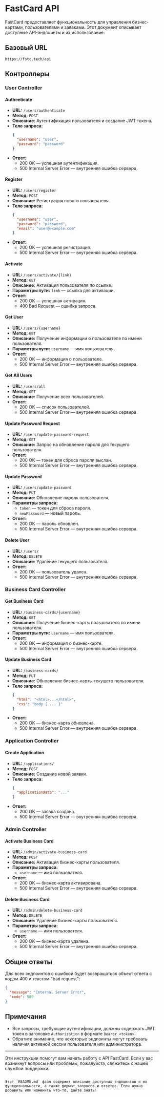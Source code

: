 
# FastCard API

FastCard предоставляет функциональность для управления бизнес-картами, пользователями и заявками. Этот документ описывает доступные API-эндпоинты и их использование.

## Базовый URL

```
https://fstc.tech/api
```

## Контроллеры

### User Controller

#### Authenticate

- **URL:** `/users/authenticate`
- **Метод:** `POST`
- **Описание:** Аутентификация пользователя и создание JWT токена.
- **Тело запроса:**
  ```json
  {
    "username": "user",
    "password": "password"
  }
  ```
- **Ответ:**
  - 200 OK — успешная аутентификация.
  - 500 Internal Server Error — внутренняя ошибка сервера.

#### Register

- **URL:** `/users/register`
- **Метод:** `POST`
- **Описание:** Регистрация нового пользователя.
- **Тело запроса:**
  ```json
  {
    "username": "user",
    "password": "password",
    "email": "user@example.com"
  }
  ```
- **Ответ:**
  - 200 OK — успешная регистрация.
  - 500 Internal Server Error — внутренняя ошибка сервера.

#### Activate

- **URL:** `/users/activate/{link}`
- **Метод:** `GET`
- **Описание:** Активация пользователя по ссылке.
- **Параметры пути:** `link` — ссылка для активации.
- **Ответ:**
  - 200 OK — успешная активация.
  - 400 Bad Request — ошибка запроса.

#### Get User

- **URL:** `/users/{username}`
- **Метод:** `GET`
- **Описание:** Получение информации о пользователе по имени пользователя.
- **Параметры пути:** `username` — имя пользователя.
- **Ответ:**
  - 200 OK — информация о пользователе.
  - 500 Internal Server Error — внутренняя ошибка сервера.

#### Get All Users

- **URL:** `/users/all`
- **Метод:** `GET`
- **Описание:** Получение всех пользователей.
- **Ответ:**
  - 200 OK — список пользователей.
  - 500 Internal Server Error — внутренняя ошибка сервера.

#### Update Password Request

- **URL:** `/users/update-password-request`
- **Метод:** `GET`
- **Описание:** Запрос на обновление пароля для текущего пользователя.
- **Ответ:**
  - 200 OK — токен для сброса пароля выслан.
  - 500 Internal Server Error — внутренняя ошибка сервера.

#### Update Password

- **URL:** `/users/update-password`
- **Метод:** `PUT`
- **Описание:** Обновление пароля пользователя.
- **Параметры запроса:**
  - `token` — токен для сброса пароля.
  - `newPassword` — новый пароль.
- **Ответ:**
  - 200 OK — пароль обновлен.
  - 500 Internal Server Error — внутренняя ошибка сервера.

#### Delete User

- **URL:** `/users/`
- **Метод:** `DELETE`
- **Описание:** Удаление текущего пользователя.
- **Ответ:**
  - 200 OK — пользователь удален.
  - 500 Internal Server Error — внутренняя ошибка сервера.

### Business Card Controller

#### Get Business Card

- **URL:** `/business-cards/{username}`
- **Метод:** `GET`
- **Описание:** Получение бизнес-карты пользователя по имени пользователя.
- **Параметры пути:** `username` — имя пользователя.
- **Ответ:**
  - 200 OK — информация о бизнес-карте.
  - 500 Internal Server Error — внутренняя ошибка сервера.

#### Update Business Card

- **URL:** `/business-cards/`
- **Метод:** `PUT`
- **Описание:** Обновление бизнес-карты текущего пользователя.
- **Тело запроса:**
  ```json
  {
    "html": "<html>...</html>",
    "css": "body { ... }"
  }
  ```
- **Ответ:**
  - 200 OK — бизнес-карта обновлена.
  - 500 Internal Server Error — внутренняя ошибка сервера.

### Application Controller

#### Create Application

- **URL:** `/applications/`
- **Метод:** `POST`
- **Описание:** Создание новой заявки.
- **Тело запроса:**
  ```json
  {
    "applicationData": "..."
  }
  ```
- **Ответ:**
  - 200 OK — заявка создана.
  - 500 Internal Server Error — внутренняя ошибка сервера.

### Admin Controller

#### Activate Business Card

- **URL:** `/admin/activate-business-card`
- **Метод:** `POST`
- **Описание:** Активация бизнес-карты пользователя.
- **Параметры запроса:**
  - `username` — имя пользователя.
- **Ответ:**
  - 200 OK — бизнес-карта активирована.
  - 500 Internal Server Error — внутренняя ошибка сервера.

#### Delete Business Card

- **URL:** `/admin/delete-business-card`
- **Метод:** `DELETE`
- **Описание:** Удаление бизнес-карты пользователя.
- **Параметры запроса:**
  - `username` — имя пользователя.
- **Ответ:**
  - 200 OK — бизнес-карта удалена.
  - 500 Internal Server Error — внутренняя ошибка сервера.

## Общие ответы

Для всех эндпоинтов с ошибкой будет возвращаться объект ответа с кодом 400 и текстом "bad request":

```json
{
  "message": "Internal Server Error",
  "code": 500
}
```

## Примечания

- Все запросы, требующие аутентификации, должны содержать JWT токен в заголовке `Authorization` в формате `Bearer <token>`.
- Обратите внимание, что некоторые эндпоинты могут требовать наличия активной сессии пользователя или администратора.

---

Эти инструкции помогут вам начать работу с API FastCard. Если у вас возникнут вопросы или проблемы, пожалуйста, свяжитесь с нашей службой поддержки.
```

Этот `README.md` файл содержит описание доступных эндпоинтов и их функциональности, а также формат запросов и ответов. Если нужно добавить или изменить что-то, дайте знать!